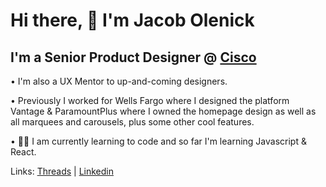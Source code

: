 # Hi there, 👋 I'm Jacob Olenick

## I'm a Senior Product Designer @ [Cisco](https://www.cisco.com)

•  I'm also a UX Mentor to up-and-coming designers. 

•  Previously I worked for Wells Fargo where I designed the platform Vantage & ParamountPlus where I owned the homepage design as well as all marquees and carousels, plus some other cool features. 

•  🧑‍💻 I am currently learning to code and so far I'm learning Javascript & React. 



Links: [Threads](https://www.threads.net/jacob.olenick) | [Linkedin](https://www.linkedin.com/in/jacobmolenick)

